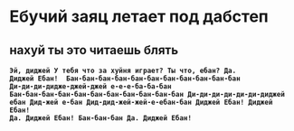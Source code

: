 # Ебучий заяц летает под дабстеп

## нахуй ты это читаешь блять
<b><code>Эй, диджей
У тебя что за хуйня играет? Ты что, ебан?
Да. Диджей Ебан! 
Бан-бан-бан-бан-бан-бан-бан-бан-бан-бан-бан
Ди-ди-ди-дидже-джей-джей е-е-е-ба-ба-бан
Бан-бан-бан-бан-бан-бан-бан-бан-бан-бан-бан
Ди-ди-ди-ди-ди-ди-диджей ебан
Дид-жей е-бан
Дид-дид-жей-жей-е-ебан-бан
Диджей Ебан!
Диджей Ебан!
Да. Диджей Ебан!
Бан-бан-бан
Да. Диджей Ебан!</code></b>

